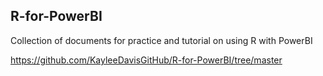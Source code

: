 ## R-for-PowerBI
Collection of documents for practice and tutorial on using R with PowerBI

https://github.com/KayleeDavisGitHub/R-for-PowerBI/tree/master
